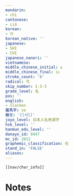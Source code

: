```yaml
---
mandarin:
- chí
cantonese:
- ci4
korean:
- 이
korean_native: ''
japanese:
- SHI
- CHI
japanese_nanori: ''
vietnamese:
middle_chinese_initial: ɕ
middle_chinese_final: iᴇ
stroke_count: '6'
radical: 弓
skip_number: 1-3-3
grade_level: 名
pos: ''
english:
- slacken
羅馬字: se
韓文: '[[서]]'
joyo_level: 日本人名用漢字
hsk_level: ''
hanmun_edu_level: ''
danayo_id: 8447
mc_id: 2012
graphemic_classification: 也
stand_in: 'FALSE'
aliases:
---
```

```meta-bind-embed
[[nav/char_info]]
```

# Notes
